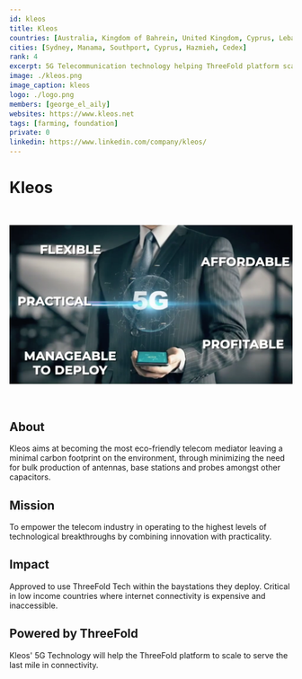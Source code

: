 ```yaml
---
id: kleos
title: Kleos
countries: [Australia, Kingdom of Bahrein, United Kingdom, Cyprus, Lebanon, France, Mozambique, DRC & Ghana]
cities: [Sydney, Manama, Southport, Cyprus, Hazmieh, Cedex]
rank: 4
excerpt: 5G Telecommunication technology helping ThreeFold platform scale to serve the last mile in connectivity. 
image: ./kleos.png
image_caption: kleos
logo: ./logo.png
members: [george_el_aily]
websites: https://www.kleos.net
tags: [farming, foundation]
private: 0
linkedin: https://www.linkedin.com/company/kleos/
---
```


# Kleos

<br/>

![kleos](./kleos2.png)

<br/>

## About

Kleos aims at becoming the most eco-friendly telecom mediator leaving a minimal carbon footprint on the environment, through minimizing the need for bulk production of antennas, base stations and probes amongst other capacitors.

## Mission

To empower the telecom industry in operating to the highest levels of technological breakthroughs by combining innovation with practicality.

## Impact

Approved to use ThreeFold Tech within the baystations they deploy. Critical in low income countries where internet connectivity is expensive and inaccessible. 

## Powered by ThreeFold

Kleos' 5G Technology will help the ThreeFold platform to scale to serve the last mile in connectivity. 

<!-- ## TFGrid Solution

### Roadmap

5G+ will launch in Q2 2021 -->

